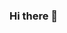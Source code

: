 ### Hi there 👋

<!--
**nekozu/nekozu** is a ✨ _special_ ✨ repository because its `README.md` (this file) appears on your GitHub profile.

Here are some ideas to get you started:

- 🔭 I’m currently working on python
- 🌱 I’m currently learning python
- 💬 Ask me about me on telegram!
- 📫 How to reach me: nekozux@gmail.com
-->
